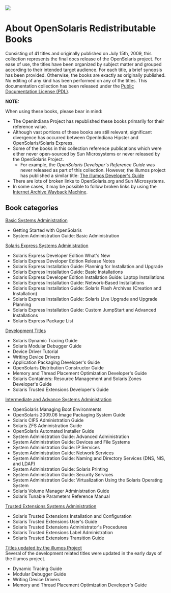 <!--

The contents of this Documentation are subject to the Public Documentation License Version 1.01
(the "License"); you may only use this Documentation if you comply with the terms of this License.
A copy of the License is available at http://illumos.org/license/PDL.

The Original Documentation is _________________.

The Initial Writer of the Original Documentation is ___________ Copyright (C)_________[Insert year(s)].
All Rights Reserved. (Initial Writer contact(s):________________[Insert hyperlink/alias]).

Contributor(s): ______________________________________.

Portions created by ______ are Copyright (C)_________[Insert year(s)].
All Rights Reserved. (Contributor contact(s):________________[Insert hyperlink/alias]).

-->

<!--

TODO
Add a row to each table describing the relevancy of the book in relation to OpenIndiana Hipster.
* See the SmartOS wiki for an example of this where they compare various OSOL commercial books to illumos.

-->

<img src = "../../Openindiana.png">

# About OpenSolaris Redistributable Books

Consisting of 41 titles and originally published on July 15th, 2009, this collection represents the final docs release of the OpenSolaris project.
For ease of use, the titles have been organized by subject matter and grouped according to their intended target audience.
For each title, a brief synopsis has been provided.
Otherwise, the books are exactly as originally published.
No editing of any kind has been performed on any of the titles.
This documentation collection has been released under the [Public Documentation License (PDL)](../misc/pdl.md).

<i class="fa fa-info-circle fa-lg" aria-hidden="true"></i> **NOTE:**
<div class="well">

When using these books, please bear in mind:

* The OpenIndiana Project has republished these books primarily for their reference value.
* Although vast portions of these books are still relevant, significant divergence has occurred between OpenIndiana Hipster and OpenSolaris/Solaris Express.
* Some of the books in this collection reference publications which were either never open-sourced by Sun Microsystems or never released by the OpenSolaris Project.
    * For example, the _OpenSolaris Developer's Reference Guide_ was never released as part of this collection.
  However, the illumos project has published a similar title: [The illumos Developer's Guide](https://illumos.org/books/dev/)
* There are lots of broken links to OpenSolaris.org and Sun Microsystems.
* In some cases, it may be possible to follow broken links by using the [Internet Archive Wayback Machine](https://archive.org/web/).

</div>

## Book categories

<div class="col-sm-6">
  <div class="panel panel-default">
  <div class="panel-heading"><a href="../basic">Basic Systems Administration</a></div>
  <div class="panel-body">
    <ul>
      <li>Getting Started with OpenSolaris</li>
      <li>System Administration Guide: Basic Administration</li>
    </ul>
  </div>
  </div>
  <div class="panel panel-default">
  <div class="panel-heading"><a href="../express">Solaris Express Systems Administration</a></div>
  <div class="panel-body">
    <ul>
      <li>Solaris Express Developer Edition What's New</li>
      <li>Solaris Express Developer Edition Release Notes</li>
      <li>Solaris Express Installation Guide: Planning for Installation and Upgrade</li>
      <li>Solaris Express Installation Guide: Basic Installations</li>
      <li>Solaris Express Developer Edition Installation Guide: Laptop Installations</li>
      <li>Solaris Express Installation Guide: Network-Based Installations</li>
      <li>Solaris Express Installation Guide: Solaris Flash Archives (Creation and Installation)</li>
      <li>Solaris Express Installation Guide: Solaris Live Upgrade and Upgrade Planning</li>
      <li>Solaris Express Installation Guide: Custom JumpStart and Advanced Installations</li>
      <li>Solaris Express Package List</li>
    </ul>
  </div>
  </div>
  <div class="panel panel-default">
  <div class="panel-heading"><a href="../develop">Development Titles</a></div>
  <div class="panel-body">
    <ul>
      <li>Solaris Dynamic Tracing Guide</li>
      <li>Solaris Modular Debugger Guide</li>
      <li>Device Driver Tutorial</li>
      <li>Writing Device Drivers</li>
      <li>Application Packaging Developer's Guide</li>
      <li>OpenSolaris Distribution Constructor Guide</li>
      <li>Memory and Thread Placement Optimization Developer's Guide</li>
      <li>Solaris Containers: Resource Management and Solaris Zones Developer's Guide</li>
      <li>Solaris Trusted Extensions Developer's Guide</li>
    </ul>
  </div>
  </div>
</div>

<div class="col-sm-6">
  <div class="panel panel-default">
  <div class="panel-heading"><a href="../advanced">Intermediate and Advance Systems Administration</a></div>
  <div class="panel-body">
    <ul>
      <li>OpenSolaris Managing Boot Environments</li>
      <li>OpenSolaris 2009.06 Image Packaging System Guide</li>
      <li>Solaris CIFS Administration Guide</li>
      <li>Solaris ZFS Administration Guide</li>
      <li>OpenSolaris Automated Installer Guide</li>
      <li>System Administration Guide: Advanced Administration</li>
      <li>System Administration Guide: Devices and File Systems</li>
      <li>System Administration Guide: IP Services</li>
      <li>System Administration Guide: Network Services</li>
      <li>System Administration Guide: Naming and Directory Services (DNS, NIS, and LDAP)</li>
      <li>System Administration Guide: Solaris Printing</li>
      <li>System Administration Guide: Security Services</li>
      <li>System Administration Guide: Virtualization Using the Solaris Operating System</li>
      <li>Solaris Volume Manager Administration Guide</li>
      <li>Solaris Tunable Parameters Reference Manual</li>
    </ul>
  </div>
  </div>
  <div class="panel panel-default">
  <div class="panel-heading"><a href="../trusted">Trusted Extensions Systems Administration</a></div>
  <div class="panel-body">
    <ul>
      <li>Solaris Trusted Extensions Installation and Configuration</li>
      <li>Solaris Trusted Extensions User's Guide</li>
      <li>Solaris Trusted Extensions Administrator's Procedures</li>
      <li>Solaris Trusted Extensions Label Administration</li>
      <li>Solaris Trusted Extensions Transition Guide</li>
    </ul>
  </div>
  </div>
  <div class="panel panel-default">
  <div class="panel-heading"><a href="https://illumos.org/books">Titles updated by the illumos Project</a></div>
  <div class="panel-body">Several of the development related titles were updated in the early days of the illumos project.
    <ul>
      <li>Dynamic Tracing Guide</li>
      <li>Modular Debugger Guide</li>
      <li>Writing Device Drivers</li>
      <li>Memory and Thread Placement Optimization Developer's Guide</li>
    </ul>
  </div>
  </div>
</div>

